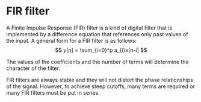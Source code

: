 # FIR filter
A Finite Impulse Response (FIR) filter is a kind of digital filter that is implemented by a difference equation that references only past values of the input. A general form for a FIR filter is as follows:
$$ y[n] = \sum_{i=0}^p a_{i}x[n-i] $$

The values of the coefficients and the number of terms will determine the character of the filter. 

FIR filters are always stable and they will not distort the phase relationships of the signal. However, to achieve steep cutoffs, many terms are required or many FIR filters must be put in series. 